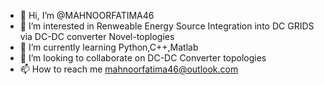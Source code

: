 - 👋 Hi, I’m @MAHNOORFATIMA46
- 👀 I’m interested in Renweable Energy Source Integration into DC GRIDS via DC-DC converter Novel-toplogies
- 🌱 I’m currently learning Python,C++,Matlab
- 💞️ I’m looking to collaborate on DC-DC Converter topologies
- 📫 How to reach me mahnoorfatima46@outlook.com

<!---
MAHNOORFATIMA46/MAHNOORFATIMA46 is a ✨ special ✨ repository because its `README.md` (this file) appears on your GitHub profile.
You can click the Preview link to take a look at your changes.
--->
